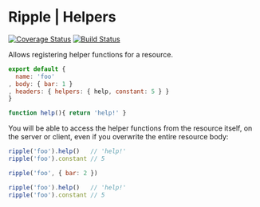 # Ripple | Helpers
[![Coverage Status](https://coveralls.io/repos/rijs/helpers/badge.svg?branch=master&service=github)](https://coveralls.io/github/rijs/helpers?branch=master)
[![Build Status](https://travis-ci.org/rijs/helpers.svg)](https://travis-ci.org/rijs/helpers)

Allows registering helper functions for a resource.

```js
export default {
  name: 'foo'
, body: { bar: 1 }  
, headers: { helpers: { help, constant: 5 } }
}

function help(){ return 'help!' }
```

You will be able to access the helper functions from the resource itself, on the server or client, even if you overwrite the entire resource body:

```js
ripple('foo').help()   // 'help!'
ripple('foo').constant // 5

ripple('foo', { bar: 2 })

ripple('foo').help()   // 'help!'
ripple('foo').constant // 5
```
